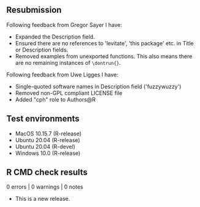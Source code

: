 ## Resubmission

Following feedback from Gregor Sayer I have:

* Expanded the Description field.
* Ensured there are no references to 'levitate', 'this package' etc. in
  Title or Description fields.
* Removed examples from unexported functions. This also means there are no
  remaining instances of `\dontrun{}`.

Following feedback from Uwe Ligges I have:

* Single-quoted software names in Description field ('fuzzywuzzy')
* Removed non-GPL compliant LICENSE file
* Added "cph" role to Authors@R


## Test environments

* MacOS 10.15.7 (R-release)
* Ubuntu 20.04  (R-release) 
* Ubuntu 20.04  (R-devel)
* Windows 10.0  (R-release)


## R CMD check results

0 errors | 0 warnings | 0 notes

* This is a new release.
